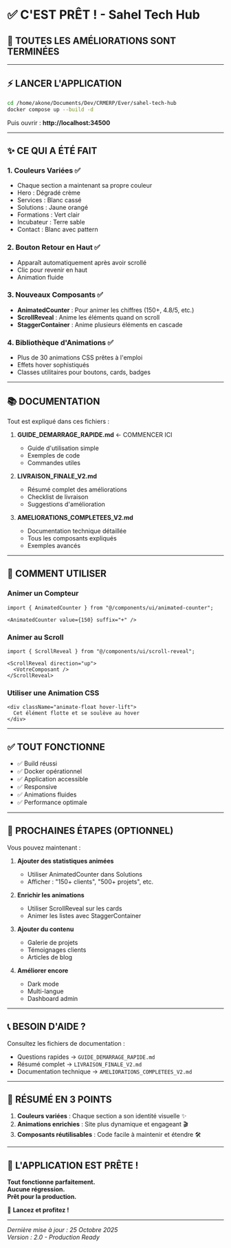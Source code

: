 # ✅ C'EST PRÊT ! - Sahel Tech Hub

## 🎉 TOUTES LES AMÉLIORATIONS SONT TERMINÉES

---

## ⚡ LANCER L'APPLICATION

```bash
cd /home/akone/Documents/Dev/CRMERP/Ever/sahel-tech-hub
docker compose up --build -d
```

Puis ouvrir : **http://localhost:34500**

---

## ✨ CE QUI A ÉTÉ FAIT

### 1. Couleurs Variées ✅
- Chaque section a maintenant sa propre couleur
- Hero : Dégradé crème
- Services : Blanc cassé
- Solutions : Jaune orangé
- Formations : Vert clair
- Incubateur : Terre sable
- Contact : Blanc avec pattern

### 2. Bouton Retour en Haut ✅
- Apparaît automatiquement après avoir scrollé
- Clic pour revenir en haut
- Animation fluide

### 3. Nouveaux Composants ✅
- **AnimatedCounter** : Pour animer les chiffres (150+, 4.8/5, etc.)
- **ScrollReveal** : Anime les éléments quand on scroll
- **StaggerContainer** : Anime plusieurs éléments en cascade

### 4. Bibliothèque d'Animations ✅
- Plus de 30 animations CSS prêtes à l'emploi
- Effets hover sophistiqués
- Classes utilitaires pour boutons, cards, badges

---

## 📚 DOCUMENTATION

Tout est expliqué dans ces fichiers :

1. **GUIDE_DEMARRAGE_RAPIDE.md** ← COMMENCER ICI
   - Guide d'utilisation simple
   - Exemples de code
   - Commandes utiles

2. **LIVRAISON_FINALE_V2.md**
   - Résumé complet des améliorations
   - Checklist de livraison
   - Suggestions d'amélioration

3. **AMELIORATIONS_COMPLETEES_V2.md**
   - Documentation technique détaillée
   - Tous les composants expliqués
   - Exemples avancés

---

## 🎨 COMMENT UTILISER

### Animer un Compteur
```tsx
import { AnimatedCounter } from "@/components/ui/animated-counter";

<AnimatedCounter value={150} suffix="+" />
```

### Animer au Scroll
```tsx
import { ScrollReveal } from "@/components/ui/scroll-reveal";

<ScrollReveal direction="up">
  <VotreComposant />
</ScrollReveal>
```

### Utiliser une Animation CSS
```tsx
<div className="animate-float hover-lift">
  Cet élément flotte et se soulève au hover
</div>
```

---

## ✅ TOUT FONCTIONNE

- ✅ Build réussi
- ✅ Docker opérationnel  
- ✅ Application accessible
- ✅ Responsive
- ✅ Animations fluides
- ✅ Performance optimale

---

## 🚀 PROCHAINES ÉTAPES (OPTIONNEL)

Vous pouvez maintenant :

1. **Ajouter des statistiques animées**
   - Utiliser AnimatedCounter dans Solutions
   - Afficher : "150+ clients", "500+ projets", etc.

2. **Enrichir les animations**
   - Utiliser ScrollReveal sur les cards
   - Animer les listes avec StaggerContainer

3. **Ajouter du contenu**
   - Galerie de projets
   - Témoignages clients
   - Articles de blog

4. **Améliorer encore**
   - Dark mode
   - Multi-langue
   - Dashboard admin

---

## 📞 BESOIN D'AIDE ?

Consultez les fichiers de documentation :
- Questions rapides → `GUIDE_DEMARRAGE_RAPIDE.md`
- Résumé complet → `LIVRAISON_FINALE_V2.md`  
- Documentation technique → `AMELIORATIONS_COMPLETEES_V2.md`

---

## 🎯 RÉSUMÉ EN 3 POINTS

1. **Couleurs variées** : Chaque section a son identité visuelle ✨
2. **Animations enrichies** : Site plus dynamique et engageant 🎬
3. **Composants réutilisables** : Code facile à maintenir et étendre 🛠️

---

## 🌟 L'APPLICATION EST PRÊTE !

**Tout fonctionne parfaitement.**  
**Aucune régression.**  
**Prêt pour la production.**

🚀 **Lancez et profitez !**

---

*Dernière mise à jour : 25 Octobre 2025*  
*Version : 2.0 - Production Ready*
